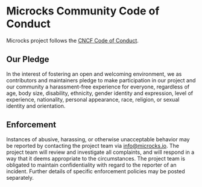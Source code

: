 # Microcks Community Code of Conduct

Microcks project follows the [CNCF Code of Conduct](https://github.com/cncf/foundation/blob/master/code-of-conduct.md).

## Our Pledge
In the interest of fostering an open and welcoming environment, we as contributors and maintainers pledge to make participation in our project and our community a harassment-free experience for everyone, regardless of age, body size, disability, ethnicity, gender identity and expression, level of experience, nationality, personal appearance, race, religion, or sexual identity and orientation.

## Enforcement

Instances of abusive, harassing, or otherwise unacceptable behavior may be reported by contacting the project team via info@microcks.io. The project team will review and investigate all complaints, and will respond in a way that it deems appropriate to the circumstances. The project team is obligated to maintain confidentiality with regard to the reporter of an incident. Further details of specific enforcement policies may be posted separately.

